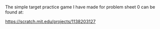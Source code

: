 The simple target practice game I have made for problem sheet 0 can be found at:

https://scratch.mit.edu/projects/1138203127